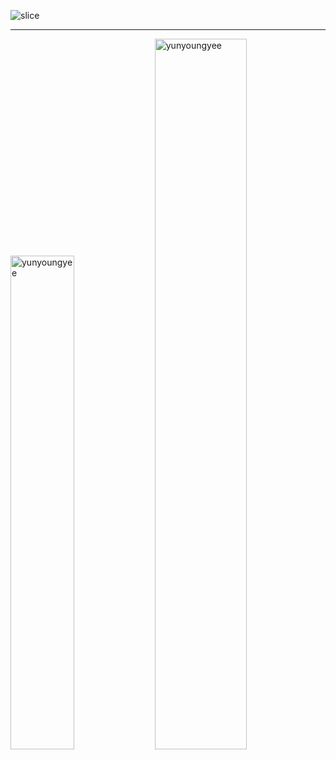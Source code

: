 ![slice](https://capsule-render.vercel.app/api?type=slice&color=auto&height=200&text=YUN%20YOUNG%20YEE&fontSize=60&fontAlign=70&rotate=13&fontAlignY=25&desc=Still%20Learning%20Developer&descAlign=85&descAlignY=44)
***
<div>
  <p>
   <img src="https://github-readme-stats.vercel.app/api/top-langs/?username=yunyoungyee&layout=compact&langs_count=6" alt="yunyoungyee" width="45%" />
   <img src=https://github-readme-stats.vercel.app/api?username=yunyoungyee&count_private=true&theme=buefy&show_icons=true" alt="yunyoungyee"  width="54%"/>
  </p>
</div>
